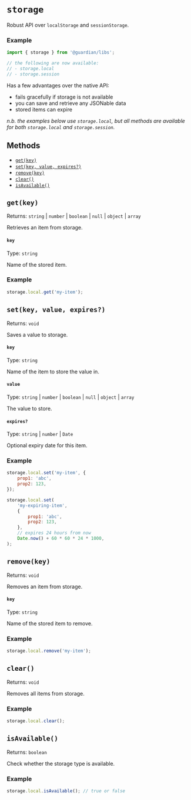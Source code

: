 # `storage`

Robust API over `localStorage` and `sessionStorage`.

### Example

```js
import { storage } from '@guardian/libs';

// the following are now available:
// - storage.local
// - storage.session
```

Has a few advantages over the native API:

-   fails gracefully if storage is not available
-   you can save and retrieve any JSONable data
-   stored items can expire

_n.b. the examples below use `storage.local`, but all methods are available for both `storage.local` and `storage.session`._

## Methods

-   [`get(key)`](#getkey)
-   [`set(key, value, expires?)`](#setkey-value-expires)
-   [`remove(key)`](#removekey)
-   [`clear()`](#clear)
-   [`isAvailable()`](#isavailable)

## `get(key)`

Returns: `string` | `number` | `boolean` | `null` | `object` | `array`

Retrieves an item from storage.

#### `key`

Type: `string`<br>

Name of the stored item.

### Example

```js
storage.local.get('my-item');
```

## `set(key, value, expires?)`

Returns: `void`

Saves a value to storage.

#### `key`

Type: `string`

Name of the item to store the value in.

#### `value`

Type: `string` | `number` | `boolean` | `null` | `object` | `array`

The value to store.

#### `expires?`

Type: `string` | `number` | `Date`

Optional expiry date for this item.

### Example

```js
storage.local.set('my-item', {
    prop1: 'abc',
    prop2: 123,
});

storage.local.set(
    'my-expiring-item',
    {
        prop1: 'abc',
        prop2: 123,
    },
    // expires 24 hours from now
    Date.now() + 60 * 60 * 24 * 1000,
);
```

## `remove(key)`

Returns: `void`

Removes an item from storage.

#### `key`

Type: `string`

Name of the stored item to remove.

### Example

```js
storage.local.remove('my-item');
```

## `clear()`

Returns: `void`

Removes all items from storage.

### Example

```js
storage.local.clear();
```

## `isAvailable()`

Returns: `boolean`

Check whether the storage type is available.

### Example

```js
storage.local.isAvailable(); // true or false
```
